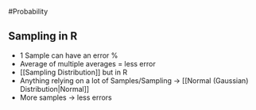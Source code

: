 #Probability 
## Sampling in R
- 1 Sample can have an error %
- Average of multiple averages = less error
- [[Sampling Distribution]] but in R
- Anything relying on a lot of Samples/Sampling -> [[Normal (Gaussian) Distribution|Normal]]
-  More samples -> less errors
 